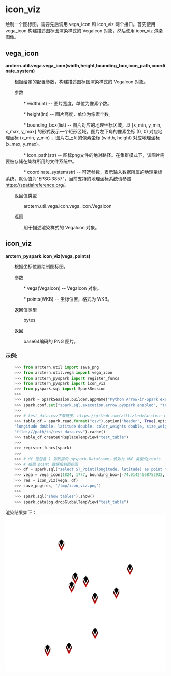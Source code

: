 # icon_viz

绘制一个图标图。需要先后调用 vega_icon 和 icon_viz 两个接口。首先使用 vega_icon 构建描述图标图渲染样式的 VegaIcon 对象，然后使用 icon_viz 渲染图像。

## vega_icon

**arctern.util.vega.vega_icon(width,height,bounding_box,icon_path,coordinate_system)**

&#x2002; &#x2003; 根据给定的配置参数，构建描述图标图渲染样式的 VegaIcon 对象。

&#x2002; &#x2003; 参数

&#x2002; &#x2003; &#x2002; &#x2003; * width(int) -- 图片宽度，单位为像素个数。

&#x2002; &#x2003; &#x2002; &#x2003; * height(int) -- 图片高度，单位为像素个数。

&#x2002; &#x2003; &#x2002; &#x2003; * bounding_box(list) -- 图片对应的地理坐标区域，以 [x_min, y_min, x_max, y_max] 的形式表示一个矩形区域。图片左下角的像素坐标 (0, 0) 对应地理坐标 (x_min, y_min) ，图片右上角的像素坐标 (width, height) 对应地理坐标 (x_max, y_max)。

&#x2002; &#x2003; &#x2002; &#x2003; * icon_path(str) -- 图标png文件的绝对路径。在集群模式下，该图片需要被存储在集群所用的文件系统中。

&#x2002; &#x2003; &#x2002; &#x2003; * coordinate_system(str) -- 可选参数，表示输入数据所属的地理坐标系统，默认值为"EPSG:3857"，当前支持的地理坐标系统请参照 <https://spatialreference.org/>。


&#x2002; &#x2003; 返回值类型
   
&#x2002; &#x2003; &#x2002; &#x2003; arctern.util.vega.icon.vega_icon.VegaIcon


&#x2002; &#x2003; 返回

&#x2002; &#x2003; &#x2002; &#x2003; 用于描述渲染样式的 VegaIcon 对象。



## icon_viz

**arctern_pyspark.icon_viz(vega, points)**

&#x2002; &#x2003; 根据坐标位置绘制图标图。

&#x2002; &#x2003; 参数

&#x2002; &#x2003; &#x2002; &#x2003; * vega(VegaIcon) -- VegaIcon 对象。

&#x2002; &#x2003; &#x2002; &#x2003; * points(WKB) -- 坐标位置，格式为 WKB。


&#x2002; &#x2003; 返回值类型
   
&#x2002; &#x2003; &#x2002; &#x2003; bytes


&#x2002; &#x2003; 返回

&#x2002; &#x2003; &#x2002; &#x2003; base64编码的 PNG 图片。


### 示例:

  ```python
      >>> from arctern.util import save_png
      >>> from arctern.util.vega import vega_icon
      >>> from arctern_pyspark import register_funcs
      >>> from arctern_pyspark import icon_viz
      >>> from pyspark.sql import SparkSession
      >>> 
      >>> spark = SparkSession.builder.appName("Python Arrow-in-Spark example").getOrCreate()
      >>> spark.conf.set("spark.sql.execution.arrow.pyspark.enabled", "true")
      >>> 
      >>> # test_data.csv下载链接: https://github.com/zilliztech/arctern-resources/raw/benchmarks/benchmarks/dataset/layer_rendering_test_data/test_data.csv
      >>> table_df = spark.read.format("csv").option("header", True).option("delimiter", ",").schema(
      "longitude double, latitude double, color_weights double, size_weights double, region_boundaries string").load(
      "file:///path/to/test_data.csv").cache()
      >>> table_df.createOrReplaceTempView("test_table")
      >>> 
      >>> register_funcs(spark)
      >>> 
      >>> # df 是包含 1 列数据的 pyspark.Dataframe，该列为 WKB 类型的points
      >>> # 根据 point 数据绘制图标图
      >>> df = spark.sql("select ST_Point(longitude, latitude) as point from test_table where ST_Within(ST_Point(longitude, latitude), ST_GeomFromText('POLYGON ((-74.01424568752932 40.72759334104623, -74.01424568752932 40.76721122683304, -73.96056823889673 40.76721122683304, -73.96056823889673 40.72759334104623, -74.01424568752932 40.72759334104623))'))  limit 10")
      >>> vega = vega_icon(1824, 1777, bounding_box=[-74.01424568752932, 40.72759334104623, -73.96056823889673, 40.76721122683304], icon_path='/path/to/icon.png', coordinate_system='EPSG:4326')
      >>> res = icon_viz(vega, df)
      >>> save_png(res, '/tmp/icon_viz.png')
      >>> 
      >>> spark.sql("show tables").show()
      >>> spark.catalog.dropGlobalTempView("test_table")
   ```

渲染结果如下：
![](../../../../../../../img/render/spark/icon_viz.png)